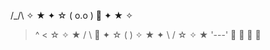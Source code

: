 
   /\_/\        ✧      ★       ✦       ☆
  ( o.o )    🌙        ✦      ★     ✧
   > ^ <         ☆       ✧         ★
  /     \    🌌        ✦       ☆
 (       )  ✧     ★        ✦
  \     /       ☆       ✧        ★
   '---'   🌲    🌲     🌲     🌲


<!--
**NDGrimmy/NDGrimmy** is a ✨ _special_ ✨ repository because its `README.md` (this file) appears on your GitHub profile.

Here are some ideas to get you started:

- 🔭 I’m currently working on ...
- 🌱 I’m currently learning ...
- 👯 I’m looking to collaborate on ...
- 🤔 I’m looking for help with ...
- 💬 Ask me about ...
- 📫 How to reach me: ...
- 😄 Pronouns: ...
- ⚡ Fun fact: ...
-->
